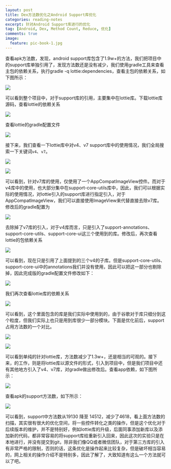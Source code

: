 ```yaml
---
layout: post
title: Dex方法数优化之Android Support库优化
categories: reading-notes
excerpt: 针对Android Support库进行的优化
tag: [Android, Dex, Method Count, Reduce, 优化]
comments: true
image:
  feature: pic-book-1.jpg
---
```


查看apk方法数，发现，android support库包含了1.9w+的方法，我们把项目中的support库单独引用了，发现方法数还是没有减少，我们使用gradle工具来查看主包的依赖关系，执行gradle -q lottie:dependencies，查看主包的依赖关系，如下图所示：

![](/images/dex_reduce_2_image1.png)

可以看到整个项目中，对于support库的引用，主要集中在lottie库。下载lottie库源码，查看lottie的依赖关系

![](/images/dex_reduce_2_image2.png)

查看lottie的gradle配置文件

![](/images/dex_reduce_2_image3.png)

接下来，我们查看一下lottie库中对v4、v7 support库中的使用情况，我们全局搜索一下关键词`v4`、`v7`。

![](/images/dex_reduce_2_image4.png)

![](/images/dex_reduce_2_image5.png)

可以看到，针对v7库的使用，仅使用了一个AppCompatImageView控件。而对于v4库中的使用，也大部分集中在support-core-utils库中，因此，我们可以根据实际的使用情况，对lottie引入的support库进行指定引入，对于AppCompatImageView，我们可以直接使用ImageView来代替直接去除v7库。
修改后的gradle配置为

![](/images/dex_reduce_2_image6.png)

去除掉了v7库的引入，对于v4库而言，只是引入了support-annotations、support-core-utils、support-core-ui这三个使用到的库。修改后，再次查看lottie的包依赖关系

![](/images/dex_reduce_2_image7.png)

可以看到，现在只是引用了上面提到的三个v4的子库。但是support-core-utils、support-core-ui中的annotations我们并没有使用，因此可以把这一部分也剔除掉，因此完成版的gradle配置文件修改如下：

![](/images/dex_reduce_2_image8.png)

我们再次查看lottie库的依赖关系

![](/images/dex_reduce_2_image9.png)

可以看到，这个里面包含的库是我们实际中使用到的，由于谷歌对于库只细分到这个粒度，但我们实际上也只是用到库很少一部分模块。下面是优化前后，support占用方法数的一个对比。

![](/images/dex_reduce_2_image10.png)

![](/images/dex_reduce_2_image11.png)

可以看到单纯的针对lottie库，方法数减少了1.3w+，还是相当的可观的。接下来，的工作，则是将lottie库以源文件的形式，引入到项目中，但是我们项目中还有其他地方引入了v4、v7库，对gradle做出修改后。查看app依赖，如下图所示：

![](/images/dex_reduce_2_image12.png)

查看apk的support方法数，如下所示：

![](/images/dex_reduce_2_image13.png)

可以看到，support中方法数从19130 降至 14512，减少了4618，看上面方法数的扫描，其实很有很大的优化空间，将一些控件转化之类的操作，但是这个优化对于后续版本的维护，并不是特别好，例如lottie库的升级，后面同事添加新库以及添加新的代码，都非常容易的将support库给重新引入回来，因此这次的实验只是在本地进行，并没有提交到git，除非我们像QQ或者微信团队，对于第三方库的引入有非常严格的限制，否则的话，这条优化是操作起来比较复杂，但是破坏相当容易的，网上相关的操作介绍不是特别多，因此了解了，大致知道有这么一个方法就可以了吧。
